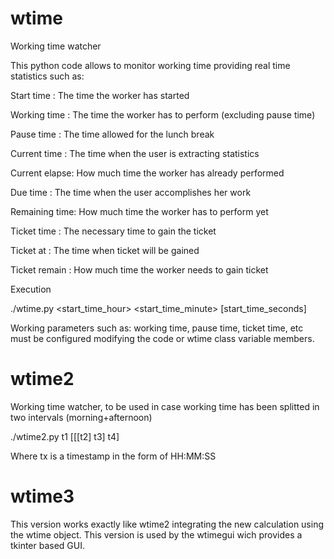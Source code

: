 # wtime
Working time watcher

This python code allows to monitor working time providing real time statistics such as:

Start time    : The time the worker has started

Working time  : The time the worker has to perform (excluding pause time)

Pause time    : The time allowed for the lunch break

Current time  : The time when the user is extracting statistics

Current elapse: How much time the worker has already performed

Due time      : The time when the user accomplishes her work

Remaining time: How much time the worker has to perform yet

Ticket time   : The necessary time to gain the ticket

Ticket at     : The time when ticket will be gained

Ticket remain : How much time the worker needs to gain ticket


Execution

./wtime.py <start_time_hour> <start_time_minute> [start_time_seconds]

Working parameters such as: working time, pause time, ticket time, etc must be configured modifying the code or wtime class variable members.

# wtime2
Working time watcher, to be used in case working time has been splitted in two intervals (morning+afternoon)

./wtime2.py t1 [[[t2] t3] t4]

Where tx is a timestamp in the form of HH:MM:SS

# wtime3
This version works exactly like wtime2 integrating the new calculation using the wtime object. This version is used by the wtimegui wich provides a tkinter based GUI.


